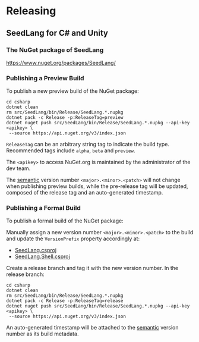 # Releasing

## SeedLang for C# and Unity

### The NuGet package of SeedLang

https://www.nuget.org/packages/SeedLang/

### Publishing a Preview Build

To publish a new preview build of the NuGet package:

```shell
cd csharp
dotnet clean
rm src/SeedLang/bin/Release/SeedLang.*.nupkg
dotnet pack -c Release -p:ReleaseTag=preview
dotnet nuget push src/SeedLang/bin/Release/SeedLang.*.nupkg --api-key <apikey> \
 --source https://api.nuget.org/v3/index.json
```

`ReleaseTag` can be an arbitrary string tag to indicate the build type.
Recommended tags include `alpha`, `beta` and `preview`.

The `<apikey>` to access NuGet.org is maintained by the administrator of the dev
team.

The [semantic](https://semver.org/) version number `<major>.<minor>.<patch>`
will not change when publishing preview builds, while the pre-release tag will
be updated, composed of the release tag and an auto-generated timestamp.

### Publishing a Formal Build

To publish a formal build of the NuGet package:

Manually assign a new version number `<major>.<minor>.<patch>` to the build and
update the `VersionPrefix` property accordingly at:

* [SeedLang.csproj](./csharp/src/SeedLang/SeedLang.csproj)
* [SeedLang.Shell.csproj](./csharp/src/SeedLang.Shell/SeedLang.Shell.csproj)

Create a release branch and tag it with the new version number. In the release
branch:

```shell
cd csharp
dotnet clean
rm src/SeedLang/bin/Release/SeedLang.*.nupkg
dotnet pack -c Release -p:ReleaseTag=release
dotnet nuget push src/SeedLang/bin/Release/SeedLang.*.nupkg --api-key <apikey> \
 --source https://api.nuget.org/v3/index.json
```

An auto-generated timestamp will be attached to the
[semantic](https://semver.org/) version number as its build metadata.
